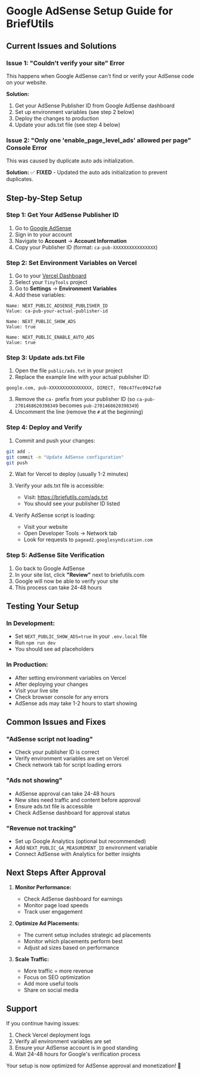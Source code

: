 # Google AdSense Setup Guide for BriefUtils

## Current Issues and Solutions

### Issue 1: "Couldn't verify your site" Error
This happens when Google AdSense can't find or verify your AdSense code on your website.

**Solution:**
1. Get your AdSense Publisher ID from Google AdSense dashboard
2. Set up environment variables (see step 2 below)
3. Deploy the changes to production
4. Update your ads.txt file (see step 4 below)

### Issue 2: "Only one 'enable_page_level_ads' allowed per page" Console Error
This was caused by duplicate auto ads initialization.

**Solution:** ✅ **FIXED** - Updated the auto ads initialization to prevent duplicates.

## Step-by-Step Setup

### Step 1: Get Your AdSense Publisher ID
1. Go to [Google AdSense](https://www.google.com/adsense/)
2. Sign in to your account
3. Navigate to **Account** → **Account Information**
4. Copy your Publisher ID (format: `ca-pub-XXXXXXXXXXXXXXXX`)

### Step 2: Set Environment Variables on Vercel
1. Go to your [Vercel Dashboard](https://vercel.com/dashboard)
2. Select your `TinyTools` project
3. Go to **Settings** → **Environment Variables**
4. Add these variables:

```
Name: NEXT_PUBLIC_ADSENSE_PUBLISHER_ID
Value: ca-pub-your-actual-publisher-id

Name: NEXT_PUBLIC_SHOW_ADS
Value: true

Name: NEXT_PUBLIC_ENABLE_AUTO_ADS
Value: true
```

### Step 3: Update ads.txt File
1. Open the file `public/ads.txt` in your project
2. Replace the example line with your actual publisher ID:
```
google.com, pub-XXXXXXXXXXXXXXXX, DIRECT, f08c47fec0942fa0
```
3. Remove the `ca-` prefix from your publisher ID (so `ca-pub-2701468620398349` becomes `pub-2701468620398349`)
4. Uncomment the line (remove the `#` at the beginning)

### Step 4: Deploy and Verify
1. Commit and push your changes:
```bash
git add .
git commit -m "Update AdSense configuration"
git push
```

2. Wait for Vercel to deploy (usually 1-2 minutes)

3. Verify your ads.txt file is accessible:
   - Visit: https://briefutils.com/ads.txt
   - You should see your publisher ID listed

4. Verify AdSense script is loading:
   - Visit your website
   - Open Developer Tools → Network tab
   - Look for requests to `pagead2.googlesyndication.com`

### Step 5: AdSense Site Verification
1. Go back to Google AdSense
2. In your site list, click **"Review"** next to briefutils.com
3. Google will now be able to verify your site
4. This process can take 24-48 hours

## Testing Your Setup

### In Development:
- Set `NEXT_PUBLIC_SHOW_ADS=true` in your `.env.local` file
- Run `npm run dev`
- You should see ad placeholders

### In Production:
- After setting environment variables on Vercel
- After deploying your changes
- Visit your live site
- Check browser console for any errors
- AdSense ads may take 1-2 hours to start showing

## Common Issues and Fixes

### "AdSense script not loading"
- Check your publisher ID is correct
- Verify environment variables are set on Vercel
- Check network tab for script loading errors

### "Ads not showing"
- AdSense approval can take 24-48 hours
- New sites need traffic and content before approval
- Ensure ads.txt file is accessible
- Check AdSense dashboard for approval status

### "Revenue not tracking"
- Set up Google Analytics (optional but recommended)
- Add `NEXT_PUBLIC_GA_MEASUREMENT_ID` environment variable
- Connect AdSense with Analytics for better insights

## Next Steps After Approval

1. **Monitor Performance:**
   - Check AdSense dashboard for earnings
   - Monitor page load speeds
   - Track user engagement

2. **Optimize Ad Placements:**
   - The current setup includes strategic ad placements
   - Monitor which placements perform best
   - Adjust ad sizes based on performance

3. **Scale Traffic:**
   - More traffic = more revenue
   - Focus on SEO optimization
   - Add more useful tools
   - Share on social media

## Support

If you continue having issues:
1. Check Vercel deployment logs
2. Verify all environment variables are set
3. Ensure your AdSense account is in good standing
4. Wait 24-48 hours for Google's verification process

Your setup is now optimized for AdSense approval and monetization! 🚀